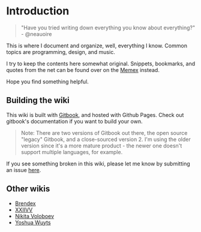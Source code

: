 # Introduction
> "Have you tried writing down everything you know about everything?" - @neauoire

This is where I document and organize, well, everything I know. Common topics are programming, design, and music.

I try to keep the contents here somewhat original. Snippets, bookmarks, and quotes from the net can be found over on the [Memex](https://memex.changbai.li/) instead.

Hope you find something helpful.

## Building the wiki

This wiki is built with [Gitbook](https://github.com/GitbookIO/gitbook), and hosted with Github Pages. Check out gitbook's documentation if you want to build your own.
> Note: There are two versions of Gitbook out there, the open source "legacy" Gitbook, and a close-sourced version 2. I'm using the older version since it's a more mature product - the newer one doesn't support multiple languages, for example.

If you see something broken in this wiki, please let me know by submitting an issue [here](http://github.com/dotcli/knowledge/issues).

## Other wikis

* [Brendex](https://ltkmn.gitbook.io/brendex/)
* [XXIIVV](https://wiki.xxiivv.com/)
* [Nikita Voloboev](https://wiki.nikitavoloboev.xyz)
* [Yoshua Wuyts](https://yoshuawuyts.gitbooks.io/knowledge/)
